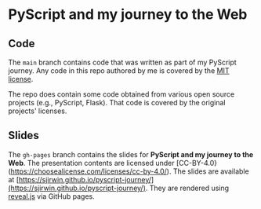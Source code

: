 # PyScript and my journey to the Web

## Code

The `main` branch contains code that was written as part of my PyScript journey. Any code in this repo authored by me is covered by the [MIT license](https://choosealicense.com/licenses/mit/).

The repo does contain some code obtained from various open source projects (e.g., PyScript, Flask). That code is covered by the original projects' licenses.

## Slides

The `gh-pages` branch contains the slides for **PyScript and my journey to the Web**. The presentation contents are licensed under [CC-BY-4.0}(https://choosealicense.com/licenses/cc-by-4.0/). The slides are available at [https://sjirwin.github.io/pyscript-journey/](https://sjirwin.github.io/pyscript-journey/). They are rendered using [reveal.js](https://revealjs.com) via GitHub pages.
